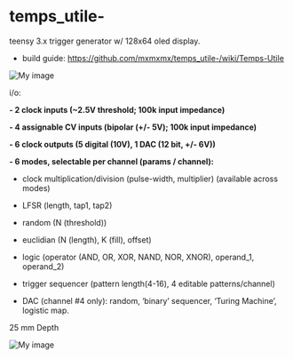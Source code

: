 temps_utile-
============

teensy 3.x trigger generator w/ 128x64 oled display.

- build guide: https://github.com/mxmxmx/temps_utile-/wiki/Temps-Utile


![My image](https://farm1.staticflickr.com/628/20400765240_149a3ea220_b.jpg)


i/o:

**- 2 clock inputs (~2.5V threshold; 100k input impedance)**

**- 4 assignable CV inputs (bipolar (+/- 5V); 100k input impedance)**

**- 6 clock outputs (5 digital (10V), 1 DAC (12 bit, +/- 6V))**

**- 6 modes, selectable per channel (params / channel):** 

  - clock multiplication/division (pulse-width, multiplier) (available across modes)

  - LFSR (length, tap1, tap2)

  - random (N (threshold))

  - euclidian (N (length), K (fill), offset)

  - logic (operator (AND, OR, XOR, NAND, NOR, XNOR), operand_1, operand_2)

  - trigger sequencer (pattern length(4-16), 4 editable patterns/channel)

  - DAC (channel #4 only): random, ‘binary’ sequencer, ‘Turing Machine’, logistic map.

25 mm Depth

![My image](https://farm1.staticflickr.com/654/20400744418_250ae63aeb_b.jpg)

